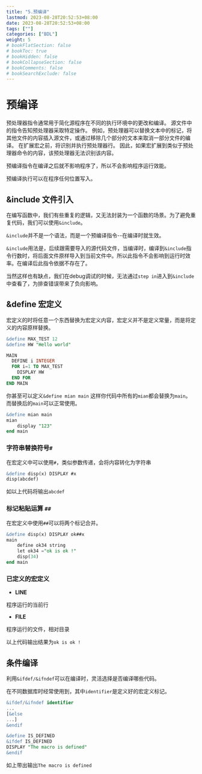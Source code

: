 ```yaml
---
title: "5.预编译"
lastmod: 2023-08-28T20:52:53+08:00
date: 2023-08-28T20:52:53+08:00
tags: [""]
categories: ["BDL"]
weight: 5
# bookFlatSection: false
# bookToc: true
# bookHidden: false
# bookCollapseSection: false
# bookComments: false
# bookSearchExclude: false
---
```


# 预编译

预处理器指令通常用于简化源程序在不同的执行环境中的更改和编译。 源文件中的指令告知预处理器采取特定操作。 例如，预处理器可以替换文本中的标记，将其他文件的内容插入源文件，或通过移除几个部分的文本来取消一部分文件的编译。 在扩展宏之前，将识别并执行预处理器行。 因此，如果宏扩展到类似于预处理器命令的内容，该预处理器无法识别该内容。

预编译指令在编译之后就不影响程序了，所以不会影响程序运行效能。

预编译执行可以在程序任何位置写入。


## &include 文件引入

在编写函数中，我们有些重复的逻辑，又无法封装为一个函数的场景。为了避免重复代码，我们可以使用`&include`。

`&include`并不是一个语法，而是一个预编译指令--在编译时就生效。

`&include`用法是，后续跟需要导入的源代码文件，当编译时，编译到`&include`指令行数时，将后面文件原样导入到当前文件中。所以此指令不会影响到运行时效率。在编译后此指令依据不存在了。

当然这样也有缺点，我们在debug调试的时候，无法通过`step in`进入到`&include`中查看了，为排查错误带来了负向影响。

## &define 宏定义

宏定义的时将任意一个东西替换为宏定义内容，宏定义并不是定义常量，而是将定义的内容原样替换。


```sql
&define MAX_TEST 12 
&define HW "Hello world" 

MAIN 
  DEFINE i INTEGER 
  FOR i=1 TO MAX_TEST 
    DISPLAY HW 
  END FOR 
END MAIN
```

你甚至可以定义`&define mian main` 这样你代码中所有的`mian`都会替换为`main`。而替换后的`main`可以正常使用。

```sql
&define mian main
mian
    display "123"
end main
```

### 字符串替换符号`#`

在宏定义中可以使用`#`，类似参数传递，会将内容转化为字符串

```sql
&define disp(x) DISPLAY #x
disp(abcdef)
```
如以上代码将输出`abcdef`

### 标记粘贴运算 `##`

在宏定义中使用`##`可以将两个标记合并。

```sql
&define disp(x) DISPLAY ok##x
main
    define ok34 string
    let ok34 ="ok is ok !"
    disp(34)
end main
```
### 已定义的宏定义

+ __LINE__

程序运行的当前行

+ __FILE__

程序运行的文件，相对目录

以上代码输出结果为`ok is ok !`

## 条件编译

利用`&ifdef/&ifndef`可以在编译时，灵活选择是否编译哪些代码。

在不同数据库时经常使用到，其中`identifier`是定义好的宏定义标记。

```sql
&ifdef/&ifndef identifier
...
[&else
...]
&endif
```


```sql
&define IS_DEFINED
&ifdef IS_DEFINED
DISPLAY "The macro is defined"
&endif
```

如上带出输出`The macro is defined`